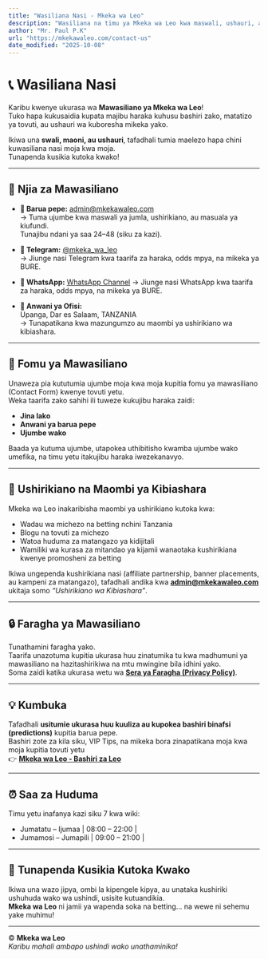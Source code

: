 ```yaml
---
title: "Wasiliana Nasi - Mkeka wa Leo"
description: "Wasiliana na timu ya Mkeka wa Leo kwa maswali, ushauri, au maoni kuhusu betting tips, odds, na mikeka ya kila siku Tanzania."
author: "Mr. Paul P.K"
url: "https://mkekawaleo.com/contact-us"
date_modified: "2025-10-08"
---
```


# 📞 Wasiliana Nasi

Karibu kwenye ukurasa wa **Mawasiliano ya Mkeka wa Leo**!  
Tuko hapa kukusaidia kupata majibu haraka kuhusu bashiri zako, matatizo ya tovuti, au ushauri wa kuboresha mikeka yako.

Ikiwa una **swali, maoni, au ushauri**, tafadhali tumia maelezo hapa chini kuwasiliana nasi moja kwa moja.  
Tunapenda kusikia kutoka kwako!

---

## 💬 Njia za Mawasiliano

- **📧 Barua pepe:** [admin@mkekawaleo.com](mailto:admin@mkekawaleo.com)  
  → Tuma ujumbe kwa maswali ya jumla, ushirikiano, au masuala ya kiufundi.  
  Tunajibu ndani ya saa 24–48 (siku za kazi).

- **💬 Telegram:** [@mkeka_wa_leo](https://t.me/mkeka_wa_leo)  
  → Jiunge nasi Telegram kwa taarifa za haraka, odds mpya, na mikeka ya BURE.

- **💬 WhatsApp:** [WhatsApp Channel](https://whatsapp.com/channel/0029Varb8MsFcow7AHYTL42h)
  → Jiunge nasi WhatsApp kwa taarifa za haraka, odds mpya, na mikeka ya BURE.

- **📍 Anwani ya Ofisi:**  
  Upanga, Dar es Salaam, TANZANIA  
  → Tunapatikana kwa mazungumzo au maombi ya ushirikiano wa kibiashara.

---

## 📧 Fomu ya Mawasiliano

Unaweza pia kututumia ujumbe moja kwa moja kupitia fomu ya mawasiliano (Contact Form) kwenye tovuti yetu.  
Weka taarifa zako sahihi ili tuweze kukujibu haraka zaidi:

- **Jina lako**  
- **Anwani ya barua pepe**  
- **Ujumbe wako**  

Baada ya kutuma ujumbe, utapokea uthibitisho kwamba ujumbe wako umefika, na timu yetu itakujibu haraka iwezekanavyo.

---

## 🤝 Ushirikiano na Maombi ya Kibiashara

Mkeka wa Leo inakaribisha maombi ya ushirikiano kutoka kwa:
- Wadau wa michezo na betting nchini Tanzania  
- Blogu na tovuti za michezo  
- Watoa huduma za matangazo ya kidijitali  
- Wamiliki wa kurasa za mitandao ya kijamii wanaotaka kushirikiana kwenye promosheni za betting

Ikiwa ungependa kushirikiana nasi (affiliate partnership, banner placements, au kampeni za matangazo), tafadhali andika kwa **[admin@mkekawaleo.com](mailto:admin@mkekawaleo.com)** ukitaja somo *“Ushirikiano wa Kibiashara”*.

---

## 🔒 Faragha ya Mawasiliano

Tunathamini faragha yako.  
Taarifa unazotuma kupitia ukurasa huu zinatumika tu kwa madhumuni ya mawasiliano na hazitashirikiwa na mtu mwingine bila idhini yako.  
Soma zaidi katika ukurasa wetu wa [**Sera ya Faragha (Privacy Policy)**](https://mkekawaleo.com/privacy-policy).

---

## 💡 Kumbuka

Tafadhali **usitumie ukurasa huu kuuliza au kupokea bashiri binafsi (predictions)** kupitia barua pepe.  
Bashiri zote za kila siku, VIP Tips, na mikeka bora zinapatikana moja kwa moja kupitia tovuti yetu  
👉 [**Mkeka wa Leo - Bashiri za Leo**](https://mkekawaleo.com)

---

## ⏰ Saa za Huduma

Timu yetu inafanya kazi siku 7 kwa wiki:

- Jumatatu – Ijumaa | 08:00 – 22:00 |
- Jumamosi – Jumapili | 09:00 – 21:00 |

---

## 📣 Tunapenda Kusikia Kutoka Kwako

Ikiwa una wazo jipya, ombi la kipengele kipya, au unataka kushiriki ushuhuda wako wa ushindi, usisite kutuandikia.  
**Mkeka wa Leo** ni jamii ya wapenda soka na betting... na wewe ni sehemu yake muhimu!

---

© **Mkeka wa Leo**  
*Karibu mahali ambapo ushindi wako unathaminika!*
